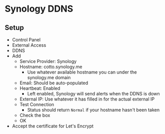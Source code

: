 # Synology DDNS

## Setup

- Control Panel
- External Access
- DDNS
- Add
  - Service Provider: Synology
  - Hostname: cotto.synology.me
    - Use whatever available hostname you can under the synology.me domain
  - Email: Should be auto-populated
  - Heartbeat: Enabled
    - Left enabled, Synology will send alerts when the DDNS is down
  - External IP: Use whatever it has filled in for the actual external IP
  - Test Connection
    - Status should return `Normal` if your hostname hasn't been taken
  - Check the box
  - OK
- Accept the certificate for Let's Encrypt
